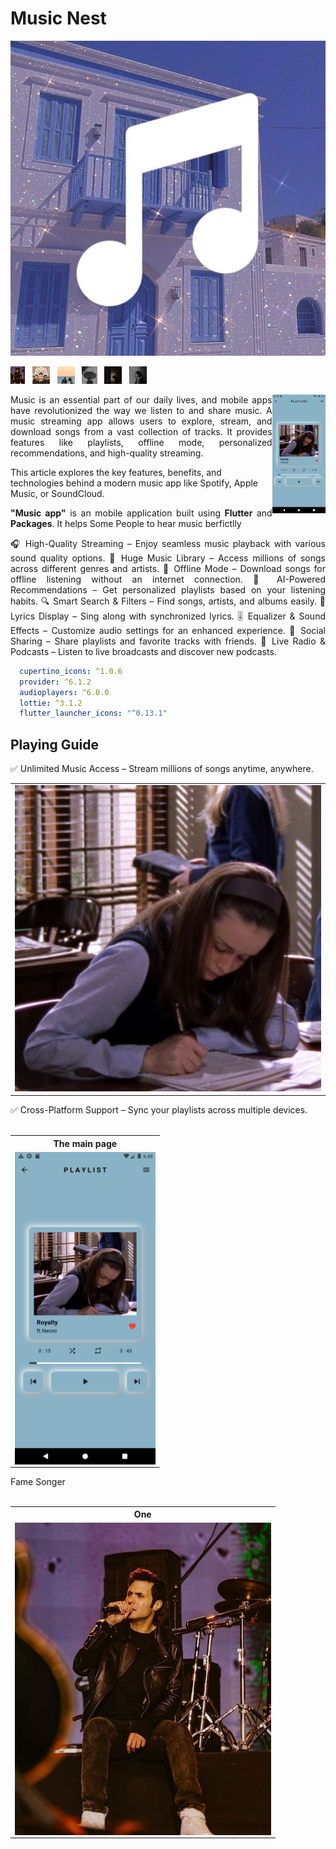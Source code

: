 # Music Nest

<img src="screenshots\icon2.jpeg" />



<img src="screenshots\cairikee1.jpeg" height="28px"/>&nbsp;&nbsp;
<img src="screenshots\cairokee2.jpeg" height="28px" />&nbsp;&nbsp;
<img src="screenshots\cairokee3.jpeg" height="28px" />&nbsp;&nbsp;
<img src="screenshots\sad1.jpeg" height="28px" />&nbsp;&nbsp;
<img src="screenshots\sad2.jpeg" height="28px" />&nbsp;&nbsp;
<img src="screenshots\sad3.jpeg" height="28px" />&nbsp;&nbsp;

<img align="right" src="screenshots\app.png" height="190"></img>

<p align="justify">
 Music is an essential part of our daily lives, and mobile apps have revolutionized the way we listen to and share music. A music streaming app allows users to explore, stream, and download songs from a vast collection of tracks. It provides features like playlists, offline mode, personalized recommendations, and high-quality streaming.

This article explores the key features, benefits, and technologies behind a modern music app like Spotify, Apple Music, or SoundCloud.
</p>
<p align="justify">
  <b>"Music app"</b> is an  mobile application built using <b>Flutter</b> and <b>Packages</b>. 
  It helps Some People to hear music berfictlly
</p>
<p align="justify">
  🎧 High-Quality Streaming – Enjoy seamless music playback with various sound quality options.
📂 Huge Music Library – Access millions of songs across different genres and artists.
💾 Offline Mode – Download songs for offline listening without an internet connection.
🧠 AI-Powered Recommendations – Get personalized playlists based on your listening habits.
🔍 Smart Search & Filters – Find songs, artists, and albums easily.
🎼 Lyrics Display – Sing along with synchronized lyrics.
🎚️ Equalizer & Sound Effects – Customize audio settings for an enhanced experience.
🤝 Social Sharing – Share playlists and favorite tracks with friends.
📡 Live Radio & Podcasts – Listen to live broadcasts and discover new podcasts.


</p>


```yaml
  cupertino_icons: ^1.0.6
  provider: ^6.1.2
  audioplayers: ^6.0.0
  lottie: ^3.1.2
  flutter_launcher_icons: "^0.13.1"
```

## Playing Guide
 <p align="justify">
  ✅ Unlimited Music Access – Stream millions of songs anytime, anywhere.

  </p>
  <table align="center" style="margin: 0px auto;">
    <tr>
      <td>
        <img  src="screenshots\study2.jpeg" width="800" ></img>
      </td>
    </tr>
  </table>
<p align="justify">
   ✅ Cross-Platform Support – Sync your playlists across multiple devices.

  </p>
<br>
<table align="center" style="margin: 0px auto;">
  <tr>
    <th>The main page </th>
  </tr>
  <tr>
    <td><img align="right" src="screenshots\app.png" height="500"></img></td>
  </tr>
  </table>
  <p align="justify">
   Fame Songer
  </p>
<br>
<table align="center" style="margin: 0px auto;">
  <tr>
    <th>One </th>
  </tr>
  <tr>
    <td><img align="right" src="screenshots\cairikee1.jpeg" height="500"></img></td>
  </tr>
  </table>


